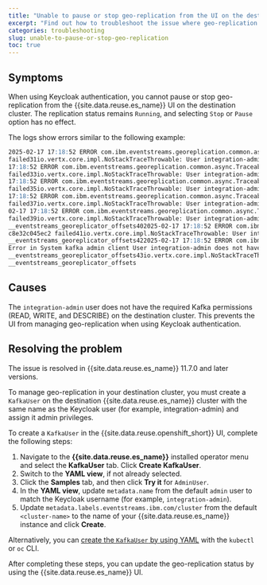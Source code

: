 ```yaml
---
title: "Unable to pause or stop geo-replication from the UI on the destination cluster with Keycloak authentication"
excerpt: "Find out how to troubleshoot the issue where geo-replication cannot be paused or stopped from the Event Streams UI on the destination cluster when using Keycloak authentication."
categories: troubleshooting
slug: unable-to-pause-or-stop-geo-replication
toc: true
---
```


## Symptoms

When using Keycloak authentication, you cannot pause or stop geo-replication from the {{site.data.reuse.es_name}} UI on the destination cluster. The replication status remains `Running`, and selecting `Stop` or `Pause` option has no effect.

The logs show errors similar to the following example:


```markdown
2025-02-17 17:18:52 ERROR com.ibm.eventstreams.georeplication.common.async.TraceablePromise - Promise e237dac1-fbd4-4270-99db-9ea1bd71f6ab
failed31io.vertx.core.impl.NoStackTraceThrowable: User integration-admin does not have permission WRITE for resource __eventstreams_georeplicator_offsets322025-02-17
17:18:52 ERROR com.ibm.eventstreams.georeplication.common.async.TraceablePromise - Promise 1d7ff7d6-10d6-45cf-a224-691b498a1771
failed33io.vertx.core.impl.NoStackTraceThrowable: User integration-admin does not have permission WRITE for resource __eventstreams_georeplicator_offsets342025-02-17
17:18:52 ERROR com.ibm.eventstreams.georeplication.common.async.TraceablePromise - Promise d766cb84-a947-45bc-b243-d4173064f06c
failed35io.vertx.core.impl.NoStackTraceThrowable: User integration-admin does not have permission READ for resource __eventstreams_georeplicator_offsets362025-02-17
17:18:52 ERROR com.ibm.eventstreams.georeplication.common.async.TraceablePromise - Promise 2553fd91-bd2a-495a-ba4e-9ef4f9a4498b
failed37io.vertx.core.impl.NoStackTraceThrowable: User integration-admin does not have permission DESCRIBE for resource __eventstreams_georeplicator_offsets382025-
02-17 17:18:52 ERROR com.ibm.eventstreams.georeplication.common.async.TraceablePromise - Promise 7cc5c4fa-d439-4cc2-a8ca-313d013d9a4d
failed39io.vertx.core.impl.NoStackTraceThrowable: User integration-admin does not have permission DESCRIBE_CONFIGS for resource
__eventstreams_georeplicator_offsets402025-02-17 17:18:52 ERROR com.ibm.eventstreams.georeplication.common.async.TraceablePromise - Promise 3c0f5bfd-6ce3-4f46-8f8c-
c8e32c045ec2 failed41io.vertx.core.impl.NoStackTraceThrowable: User integration-admin does not have permission READ for resource
__eventstreams_georeplicator_offsets422025-02-17 17:18:52 ERROR com.ibm.eventstreams.georeplication.georeplicators.handlers.GeoReplicatorACLPermissionsCheckHandler -
Error in System kafka admin client User integration-admin does not have permission WRITE for resource
__eventstreams_georeplicator_offsets43io.vertx.core.impl.NoStackTraceThrowable: User integration-admin does not have permission WRITE for resource
__eventstreams_georeplicator_offsets
```

## Causes

The `integration-admin` user does not have the required Kafka permissions (READ, WRITE, and DESCRIBE) on the destination cluster. This prevents the UI from managing geo-replication when using Keycloak authentication.


## Resolving the problem

The issue is resolved in {{site.data.reuse.es_name}} 11.7.0 and later versions.

To manage geo-replication in your destination cluster, you must create a `KafkaUser` on the destination {{site.data.reuse.es_name}} cluster with the same name as the Keycloak user (for example, integration-admin) and assign it admin privileges.

To create a `KafkaUser` in the {{site.data.reuse.openshift_short}} UI, complete the following steps:

1. Navigate to the **{{site.data.reuse.es_name}}** installed operator menu and select the **KafkaUser** tab. Click **Create KafkaUser**.
2. Switch to the **YAML view**, if not already selected.
3. Click the **Samples** tab, and then click **Try it** for `AdminUser`.
4. In the **YAML view**, update `metadata.name` from the default `admin` user to match the Keycloak username (for example, `integration-admin`).
5. Update `metadata.labels.eventstreams.ibm.com/cluster` from the default `<cluster-name>` to the name of your {{site.data.reuse.es_name}} instance and click **Create**.

Alternatively, you can [create the `KafkaUser` by using YAML](../../security/managing-access/#creating-a-kafkauser-by-using-yaml) with the `kubectl` or `oc` CLI.

After completing these steps, you can update the geo-replication status by using the {{site.data.reuse.es_name}} UI.